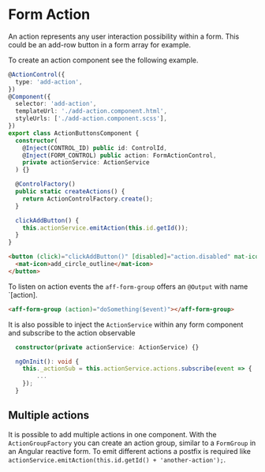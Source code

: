 # Form Action

An action represents any user interaction possibility within a form. This could be an add-row button in a form array for example.

To create an action component see the following example.

```typescript
@ActionControl({
  type: 'add-action',
})
@Component({
  selector: 'add-action',
  templateUrl: './add-action.component.html',
  styleUrls: ['./add-action.component.scss'],
})
export class ActionButtonsComponent {
  constructor(
    @Inject(CONTROL_ID) public id: ControlId,
    @Inject(FORM_CONTROL) public action: FormActionControl,
    private actionService: ActionService
  ) {}

  @ControlFactory()
  public static createActions() {
    return ActionControlFactory.create();
  }

  clickAddButton() {
    this.actionService.emitAction(this.id.getId());
  }
}
```

```html
<button (click)="clickAddButton()" [disabled]="action.disabled" mat-icon-button type="button">
  <mat-icon>add_circle_outline</mat-icon>
</button>
```

To listen on action events the `aff-form-group` offers an `@Output` with name `[action].

```html
<aff-form-group (action)="doSomething($event)"></aff-form-group>
```

It is also possible to inject the `ActionService` within any form component and subscribe to the action observable

```typescript
  constructor(private actionService: ActionService) {}

  ngOnInit(): void {
    this._actionSub = this.actionService.actions.subscribe(event => {
        ...
    });
  }
```

## Multiple actions

It is possible to add multiple actions in one component. With the `ActionGroupFactory` you can create an action group, similar to a `FormGroup` in an Angular reactive form.
To emit different actions a postfix is required like
`actionService.emitAction(this.id.getId() + 'another-action');`.
